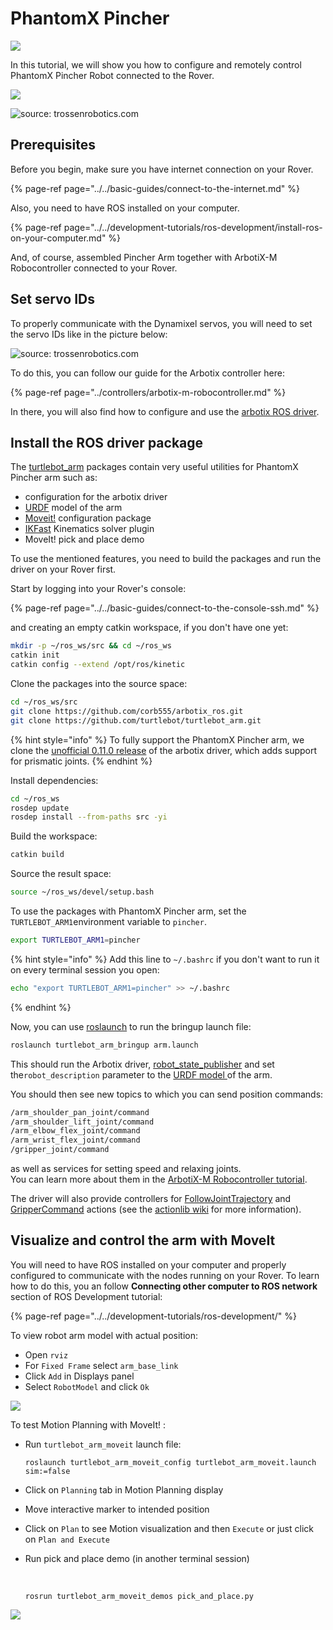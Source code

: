 # PhantomX Pincher



![](../../.gitbook/assets/blank-diagram-2.jpeg)

In this tutorial, we will show you how to configure and remotely control PhantomX Pincher Robot connected to the Rover.

![](../../.gitbook/assets/71099672_434779074055562_670313626036338688_n%20%281%29.jpg)



![source: trossenrobotics.com](../../.gitbook/assets/image%20%2819%29.png)

## Prerequisites

Before you begin, make sure you have internet connection on your Rover.

{% page-ref page="../../basic-guides/connect-to-the-internet.md" %}

Also, you need to have ROS installed on your computer.

{% page-ref page="../../development-tutorials/ros-development/install-ros-on-your-computer.md" %}

And, of course, assembled Pincher Arm together with ArbotiX-M Robocontroller connected to your Rover. 

## Set servo IDs

To properly communicate with the Dynamixel servos, you will need to set the servo IDs like in the picture below:

![source: trossenrobotics.com](../../.gitbook/assets/image%20%282%29.png)

To do this, you can follow our guide for the Arbotix controller here:

{% page-ref page="../controllers/arbotix-m-robocontroller.md" %}

In there, you will also find how to configure and use the [arbotix ROS driver](http://wiki.ros.org/arbotix).

## Install the ROS driver package

The [turtlebot\_arm](http://wiki.ros.org/turtlebot_arm) packages contain very useful utilities for PhantomX Pincher arm such as:

* configuration for the arbotix driver
* [URDF](http://wiki.ros.org/urdf) model of the arm
* [Moveit!](https://moveit.ros.org) configuration package
* [IKFast](http://docs.ros.org/kinetic/api/moveit_tutorials/html/doc/ikfast/ikfast_tutorial.html) Kinematics solver plugin
* MoveIt! pick and place demo

To use the mentioned features, you need to build the packages and run the driver on your Rover first.

Start by logging into your Rover's console:

{% page-ref page="../../basic-guides/connect-to-the-console-ssh.md" %}

and creating an empty catkin workspace, if you don't have one yet:

```bash
mkdir -p ~/ros_ws/src && cd ~/ros_ws
catkin init
catkin config --extend /opt/ros/kinetic
```

Clone the packages into the source space:

```bash
cd ~/ros_ws/src
git clone https://github.com/corb555/arbotix_ros.git
git clone https://github.com/turtlebot/turtlebot_arm.git
```

{% hint style="info" %}
To fully support the PhantomX Pincher arm, we clone the [unofficial 0.11.0 release](https://github.com/corb555/arbotix_ros) of the arbotix driver, which adds support for prismatic joints.
{% endhint %}

Install dependencies:

```bash
cd ~/ros_ws
rosdep update
rosdep install --from-paths src -yi
```

Build the workspace:

```bash
catkin build
```

Source the result space:

```bash
source ~/ros_ws/devel/setup.bash
```

To use the packages with PhantomX Pincher arm, set the `TURTLEBOT_ARM1`environment variable to `pincher`.

```bash
export TURTLEBOT_ARM1=pincher
```

{% hint style="info" %}
Add this line to `~/.bashrc` if you don't want to run it on every terminal session you open:

```bash
echo "export TURTLEBOT_ARM1=pincher" >> ~/.bashrc
```
{% endhint %}

Now, you can use [roslaunch](http://wiki.ros.org/roslaunch) to run the bringup launch file:

```bash
roslaunch turtlebot_arm_bringup arm.launch
```

This should run the Arbotix driver, [robot\_state\_publisher](http://wiki.ros.org/robot_state_publisher) and set the`robot_description` parameter to the [URDF model ](https://industrial-training-master.readthedocs.io/en/melodic/_source/session3/Intro-to-URDF.html)of the arm.

You should then see new topics to which you can send position commands:

```bash
/arm_shoulder_pan_joint/command
/arm_shoulder_lift_joint/command
/arm_elbow_flex_joint/command
/arm_wrist_flex_joint/command
/gripper_joint/command
```

as well as services for setting speed and relaxing joints.  
You can learn more about them in the [ArbotiX-M Robocontroller tutorial](https://docs.leorover.tech/addons-manuals/arbotix-m-robocontroller).

The driver will also provide controllers for [FollowJointTrajectory](http://docs.ros.org/api/control_msgs/html/action/FollowJointTrajectory.html) and [GripperCommand](http://docs.ros.org/melodic/api/control_msgs/html/action/GripperCommand.html) actions \(see the [actionlib wiki](http://wiki.ros.org/actionlib) for more information\).

## Visualize and control the arm with MoveIt

You will need to have ROS installed on your computer and properly configured to communicate with the nodes running on your Rover. To learn how to do this, you an follow **Connecting other computer to ROS network** section of ROS Development tutorial:

{% page-ref page="../../development-tutorials/ros-development/" %}

To view robot arm model with actual position:

* Open `rviz`
* For `Fixed Frame` select `arm_base_link`
* Click `Add` in Displays panel
* Select `RobotModel` and click `Ok`

![](https://blobscdn.gitbook.com/v0/b/gitbook-28427.appspot.com/o/assets%2F-Lf4v_-a_RwXihZ7ha2W%2F-LgDttR7GgctqvFzocxH%2F-LgDvjkVlD_NFk9J_htk%2Fimage.png?alt=media&token=b53e1368-84b1-4303-8142-ebc58fe47108)

To test Motion Planning with MoveIt! :

* Run `turtlebot_arm_moveit` launch file:

  ```text
  roslaunch turtlebot_arm_moveit_config turtlebot_arm_moveit.launch sim:=false
  ```

* Click on `Planning` tab in Motion Planning display
* Move interactive marker to intended position
* Click on `Plan` to see Motion visualization and then `Execute` or just click on `Plan and Execute`
* Run pick and place demo \(in another terminal session\)

  ​

  ```text
  rosrun turtlebot_arm_moveit_demos pick_and_place.py
  ```

![](https://blobscdn.gitbook.com/v0/b/gitbook-28427.appspot.com/o/assets%2F-Lf4v_-a_RwXihZ7ha2W%2F-LgDttR7GgctqvFzocxH%2F-LgDvqXKtwW2afxBnYUG%2Fimage.png?alt=media&token=cd32a873-4c06-4595-8a6a-822b6b578efc)

